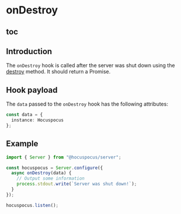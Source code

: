 # onDestroy

## toc

## Introduction

The `onDestroy` hook is called after the server was shut down using the [destroy](/api/methods) method. It should return a Promise.

## Hook payload

The `data` passed to the `onDestroy` hook has the following attributes:

```typescript
const data = {
  instance: Hocuspocus
};
```

## Example

```typescript
import { Server } from "@hocuspocus/server";

const hocuspocus = Server.configure({
  async onDestroy(data) {
    // Output some information
    process.stdout.write(`Server was shut down!`);
  }
});

hocuspocus.listen();
```
